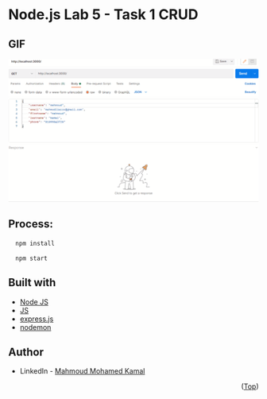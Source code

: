 # Node.js Lab 5 - Task 1 CRUD

## GIF

![screen-gif](./static/GIF.gif)

## Process:
 ```
   npm install
 ```
 ```
   npm start
 ```

## Built with

* [Node JS](https://nodejs.org/en/download/)
* [JS](https://www.javascript.com/)
* [express.js](https://expressjs.com/)
* [nodemon](https://www.npmjs.com/package/nodemon)

## Author

* LinkedIn - [Mahmoud Mohamed Kamal](https://www.linkedin.com/in/mahmoudfierro98)

<p align="right">(<a href="#top">Top</a>)</p>
